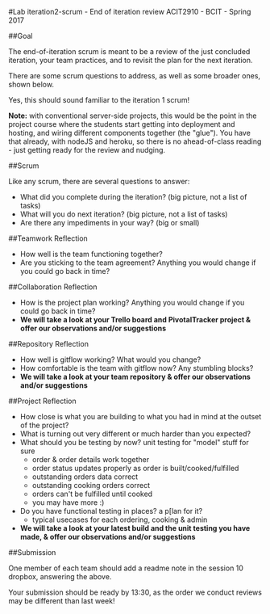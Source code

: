 #Lab iteration2-scrum - End of iteration review
ACIT2910 - BCIT - Spring 2017

##Goal

The end-of-iteration scrum is meant to be a review of the just
concluded iteration, your team practices, and to revisit the
plan for the next iteration.

There are some scrum questions to address, as well as some broader ones, shown below.

Yes, this should sound familiar to the iteration 1 scrum!

**Note:** with conventional server-side projects, this would be the point
in the project course where the students start getting into deployment 
and hosting, and wiring different components together (the "glue"). 
You have that already, with nodeJS and heroku, so there
is no ahead-of-class reading - just getting ready for the review and
nudging.

##Scrum

Like any scrum, there are several questions to answer:
-    What did you complete during the iteration? (big picture, not a list of tasks)
-    What will you do next iteration? (big picture, not a list of tasks)
-    Are there any impediments in your way? (big or small)

##Teamwork Reflection

- How well is the team functioning together?
- Are you sticking to the team agreement? Anything you would change if you could go back in time?

##Collaboration Reflection

- How is the project plan working?  Anything you would change if you could go back in time?
- **We will take a look at your Trello board and PivotalTracker project & offer our observations
and/or suggestions**

##Repository Reflection

- How well is gitflow working?  What would you change?
- How comfortable is the team with gitflow now? Any stumbling blocks?
- **We will take a look at your team repository & offer our observations
and/or suggestions**

##Project Reflection

- How close is what you are building to what you had in mind at the outset of the project?
- What is turning out very different or much harder than you expected?
- What should you be testing by now? unit testing for "model" stuff for sure 
    - order & order details work together
    - order status updates properly as order is built/cooked/fulfilled
    - outstanding orders data correct
    - outstanding cooking orders correct
    - orders can't be fulfilled until cooked
    - you may have more :)
- Do you have functional testing in places? a p[lan for it?
    - typical usecases for each ordering, cooking & admin
- **We will take a look at your latest build and the unit testing you have made, 
& offer our observations and/or suggestions**


##Submission

One member of each team should add a readme note in the session 10 dropbox,
answering the above.

Your submission should be ready by 13:30, as the order we conduct reviews
may be different than last week! 
